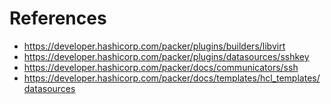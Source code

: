 # References
- https://developer.hashicorp.com/packer/plugins/builders/libvirt
- https://developer.hashicorp.com/packer/plugins/datasources/sshkey
- https://developer.hashicorp.com/packer/docs/communicators/ssh
- https://developer.hashicorp.com/packer/docs/templates/hcl_templates/datasources
